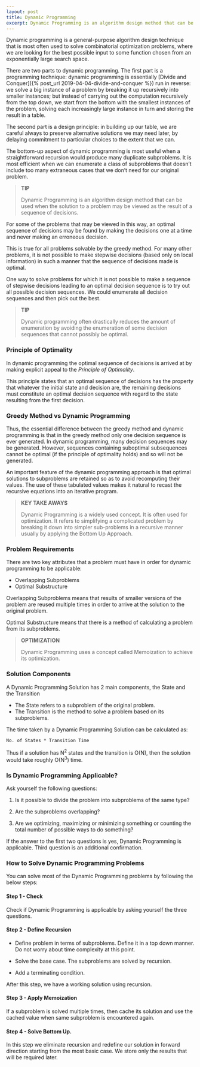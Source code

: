 ```yaml
---
layout: post
title: Dynamic Programming
excerpt: Dynamic Programming is an algorithm design method that can be used when the solution to a problem may be viewed as the result of a sequence of decisions. Some examples are Knapsack, Optimal Merge Patterns and Shortest Path.
---
```


Dynamic programming is a general-purpose algorithm design technique that is most often used to solve combinatorial optimization problems, where we are looking for the best possible input to some function chosen from an exponentially large search space.

There are two parts to dynamic programming. The first part is a programming technique: dynamic programming is essentially [Divide and Conquer]({% post_url 2019-04-04-divide-and-conquer %}) run in reverse: we solve a big instance of a problem by breaking it up recursively into smaller instances; but instead of carrying out the computation recursively from the top down, we start from the bottom with the smallest instances of the problem, solving each increasingly large instance in turn and storing the result in a table. 

The second part is a design principle: in building up our table, we are careful always to preserve alternative solutions we may need later, by delaying commitment to particular choices to the extent that we can.

The bottom-up aspect of dynamic programming is most useful when a straightforward recursion would produce many duplicate subproblems. It is most efficient when we can enumerate a class of subproblems that doesn’t include too many extraneous cases that we don’t need for our original problem.

<blockquote class="note">
  <strong>TIP</strong> 
  <p>
    Dynamic Programming is an algorithm design method that can be used when the solution to a problem may be viewed as the result of a sequence of decisions.
  </p>
</blockquote>
 
For some of the problems that may be viewed in this way, an optimal sequence of decisions may be found by making the decisions one at a time and never making an erroneous decision. 

This is true for all problems solvable by the greedy method. For many other problems, it is not possible to make stepwise decisions (based only on local information) in such a manner that the sequence of decisions made is optimal. 

One way to solve problems for which it is not possible to make a sequence of stepwise decisions leading to an optimal decision sequence is to try out all possible decision sequences. We could enumerate all decision sequences and then pick out the best. 

<blockquote class="note">
  <strong>TIP</strong> 
  <p>
    Dynamic programming often drastically reduces the amount of enumeration by avoiding the enumeration of some decision sequences that cannot possibly be optimal. 
  </p>
</blockquote>

### Principle of Optimality

In dynamic programming the optimal sequence of decisions is arrived at by making explicit appeal to the _Principle of Optimality_. 

This principle states that an optimal sequence of decisions has the property that whatever the initial state and decision are, the remaining decisions must constitute an optimal decision sequence with regard to the state resulting from the first decision. 

### Greedy Method vs Dynamic Programming

Thus, the essential difference between the greedy method and dynamic programming is that in the greedy method only one decision sequence is ever generated. In dynamic programming, many decision sequences may be generated. However, sequences containing suboptimal subsequences cannot be optimal (if the principle of optimality holds) and so will not be generated.

An important feature of the dynamic programming approach is that optimal solutions to subproblems are retained so as to avoid recomputing their values. The use of these tabulated values makes it natural to recast the recursive equations into an iterative program. 

<blockquote class="note">
  <strong>KEY TAKE AWAYS</strong> 
  <p>
    Dynamic Programming is a widely used concept. It is often used for optimization. It refers to simplifying a complicated problem by breaking it down into simpler sub-problems in a recursive manner usually by applying the Bottom Up Approach. 
  </p>
</blockquote>

### Problem Requirements

There are two key attributes that a problem must have in order for dynamic programming to be applicable: 

- Overlapping Subproblems
- Optimal Substructure

Overlapping Subproblems means that results of smaller versions of the problem are reused multiple times in order to arrive at the solution to the original problem.

Optimal Substructure means that there is a method of calculating a problem from its subproblems.

<blockquote class="note">
  <strong>OPTIMIZATION</strong> 
  <p>
    Dynamic Programming uses a concept called Memoization to achieve its optimization.
  </p>
</blockquote>

### Solution Components

A Dynamic Programming Solution has 2 main components, the State and the Transition

- The State refers to a subproblem of the original problem.
- The Transition is the method to solve a problem based on its subproblems.

The time taken by a Dynamic Programming Solution can be calculated as:

```
No. of States * Transition Time 
```

Thus if a solution has N<sup>2</sup> states and the transition is O(N), then the solution would take roughly O(N<sup>3</sup>) time.

### Is Dynamic Programming Applicable?

Ask yourself the following questions:

1. Is it possible to divide the problem into subproblems of the same type?

2. Are the subproblems overlapping?

3. Are we optimizing, maximizing or minimizing something or counting the total number of possible ways to do something?

If the answer to the first two questions is yes, Dynamic Programming is applicable. Third question is an additional confirmation.

### How to Solve Dynamic Programming Problems

You can solve most of the Dynamic Programming problems by following the below steps:

#### Step 1 - Check

Check if Dynamic Programming is applicable by asking yourself the three questions. 

#### Step 2 - Define Recursion

- Define problem in terms of subproblems. Define it in a top down manner. Do not worry about time complexity at this point.

- Solve the base case. The subproblems are solved by recursion.

- Add a terminating condition. 

After this step, we have a working solution using recursion.

#### Step 3 - Apply Memoization 

If a subproblem is solved multiple times, then cache its solution and use the cached value when same subproblem is encountered again.

#### Step 4 - Solve Bottom Up. 

In this step we eliminate recursion and redefine our solution in forward direction starting from the most basic case. We store only the results that will be required later.
